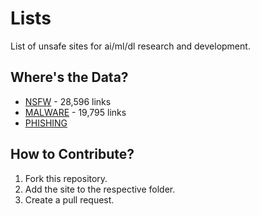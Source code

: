 # Lists
List of unsafe sites for ai/ml/dl research and development.

## Where's the Data?
- [NSFW](data/nsfw/nsfw_sites.txt) - 28,596 links
- [MALWARE](data/malicious/malware_sites.txt) - 19,795 links
- [PHISHING](data/phishing/phishing_sites.txt)

## How to Contribute?
1. Fork this repository.
2. Add the site to the respective folder.
3. Create a pull request.
